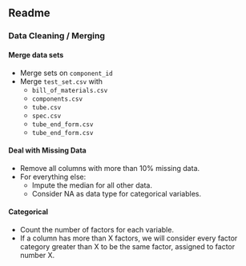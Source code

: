 
## Readme



### Data Cleaning / Merging

#### Merge data sets

- Merge sets on `component_id`
- Merge `test_set.csv` with
   - `bill_of_materials.csv`
   - `components.csv`
   - `tube.csv`
   - `spec.csv`
   - `tube_end_form.csv`
   - `tube_end_form.csv`

#### Deal with Missing Data

- Remove all columns with more than 10% missing data.
- For everything else:
   - Impute the median for all other data.
   - Consider NA as data type for categorical variables.

#### Categorical

- Count the number of factors for each variable.
- If a column has more than X factors, we will consider every factor category greater than X to be the same factor, assigned to factor number X.  
